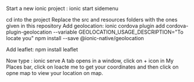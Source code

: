 Start a new ionic project :
ionic start <project name> sidemenu

cd into the project
Replace the src and resources folders with the ones given in this repository
Add geolocation:
ionic cordova plugin add cordova-plugin-geolocation --variable GEOLOCATION_USAGE_DESCRIPTION="To locate you"
npm install --save @ionic-native/geolocation


Add leaflet:
npm install leaflet

Now type :
ionic serve
A tab opens in a window, click on + icon in My Places bar, click on loacte me to get your coordinates and then click on opne map
to view your location on map.
